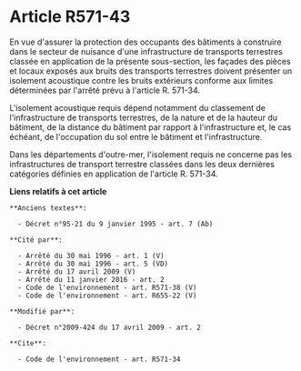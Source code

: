 # Article R571-43

En vue d'assurer la protection des occupants des bâtiments à construire dans le secteur de nuisance d'une infrastructure de
transports terrestres classée en application de la présente sous-section, les façades des pièces et locaux exposés aux bruits
des transports terrestres doivent présenter un isolement acoustique contre les bruits extérieurs conforme aux limites
déterminées par l'arrêté prévu à l'article R. 571-34.

L'isolement acoustique requis dépend notamment du classement de l'infrastructure de transports terrestres, de la nature et de
la hauteur du bâtiment, de la distance du bâtiment par rapport à l'infrastructure et, le cas échéant, de l'occupation du sol
entre le bâtiment et l'infrastructure. 

Dans les départements d'outre-mer, l'isolement requis ne concerne pas les infrastructures de transport terrestre classées
dans les deux dernières catégories définies en application de l'article R. 571-34.

**Liens relatifs à cet article**

	**Anciens textes**:

	  - Décret n°95-21 du 9 janvier 1995 - art. 7 (Ab)

	**Cité par**:

	  - Arrêté du 30 mai 1996 - art. 1 (V)
	  - Arrêté du 30 mai 1996 - art. 5 (VD)
	  - Arrêté du 17 avril 2009 (V)
	  - Arrêté du 11 janvier 2016 - art. 2
	  - Code de l'environnement - art. R571-38 (V)
	  - Code de l'environnement - art. R655-22 (V)

	**Modifié par**:

	  - Décret n°2009-424 du 17 avril 2009 - art. 2

	**Cite**:

	  - Code de l'environnement - art. R571-34

